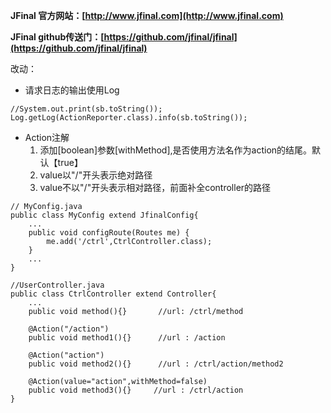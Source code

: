 **JFinal 官方网站：[http://www.jfinal.com](http://www.jfinal.com)**

**JFinal github传送门：[https://github.com/jfinal/jfinal](https://github.com/jfinal/jfinal)**

改动：
- 请求日志的输出使用Log
``` 
//System.out.print(sb.toString());
Log.getLog(ActionReporter.class).info(sb.toString());
```
- Action注解
  1. 添加[boolean]参数[withMethod],是否使用方法名作为action的结尾。默认【true】
  2. value以"/"开头表示绝对路径
  3. value不以"/"开头表示相对路径，前面补全controller的路径

````
// MyConfig.java
public class MyConfig extend JfinalConfig{
    ...
    public void configRoute(Routes me) { 
        me.add('/ctrl',CtrlController.class);
    }
    ...
}

//UserController.java
public class CtrlController extend Controller{
    ...
    public void method(){}       //url: /ctrl/method
    
    @Action("/action")
    public void method1(){}      //url : /action
    
    @Action("action")
    public void method2(){}      //url : /ctrl/action/method2
    
    @Action(value="action",withMethod=false)
    public void method3(){}     //url : /ctrl/action
}
````

